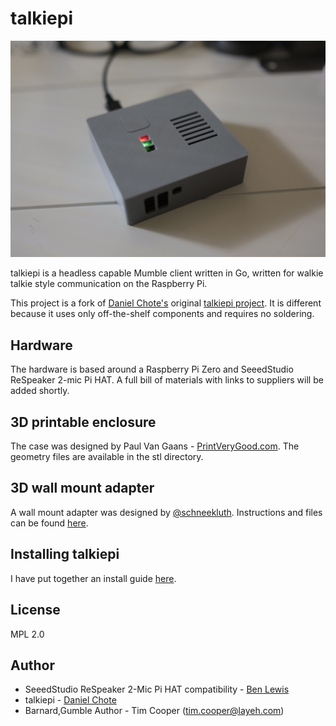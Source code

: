 # talkiepi
![assembled](doc/_DSF9664.jpg "Talkiepi assembled")

talkiepi is a headless capable Mumble client written in Go, written for walkie talkie style communication on the Raspberry Pi.

This project is a fork of [Daniel Chote's](https://github.com/dchote) original [talkiepi project](https://github.com/dchote/talkiepi). It is different because it uses only off-the-shelf components and requires no soldering.


## Hardware

The hardware is based around a Raspberry Pi Zero and SeeedStudio ReSpeaker 2-mic Pi HAT. A full bill of materials with links to suppliers will be added shortly.


## 3D printable enclosure

The case was designed by Paul Van Gaans - [PrintVeryGood.com](https://printverygood.vangaans.com/). The geometry files are available in the stl directory.

## 3D wall mount adapter
A wall mount adapter was designed by [@schneekluth](https://github.com/schneekluth). Instructions and files can be found [here](stl/casemod_schneekluth).

## Installing talkiepi

I have put together an install guide [here](doc/README.md).


## License

MPL 2.0

## Author

- SeeedStudio ReSpeaker 2-Mic Pi HAT compatibility - [Ben Lewis](https://github.com/CustomMachines)
- talkiepi - [Daniel Chote](https://github.com/dchote)
- Barnard,Gumble Author - Tim Cooper (<tim.cooper@layeh.com>)

